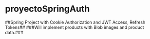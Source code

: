 # proyectoSpringAuth
##Spring Project with Cookie Authorization and JWT Access, Refresh Tokens##
###Will implement products with Blob images and product data.###
